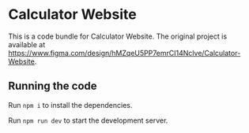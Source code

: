 
  # Calculator Website

  This is a code bundle for Calculator Website. The original project is available at https://www.figma.com/design/hMZqeU5PP7emrCI14Nclve/Calculator-Website.

  ## Running the code

  Run `npm i` to install the dependencies.

  Run `npm run dev` to start the development server.
  